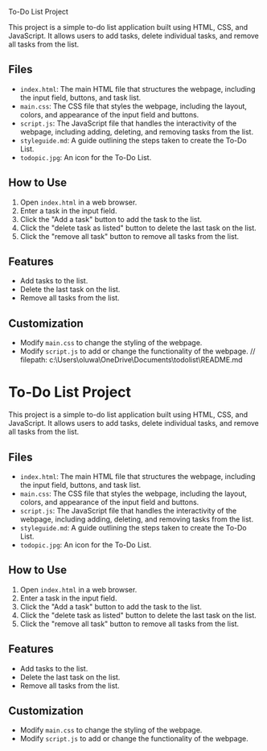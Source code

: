 To-Do List Project

This project is a simple to-do list application built using HTML, CSS, and JavaScript. It allows users to add tasks, delete individual tasks, and remove all tasks from the list.

## Files

*   `index.html`: The main HTML file that structures the webpage, including the input field, buttons, and task list.
*   `main.css`: The CSS file that styles the webpage, including the layout, colors, and appearance of the input field and buttons.
*   `script.js`: The JavaScript file that handles the interactivity of the webpage, including adding, deleting, and removing tasks from the list.
*   `styleguide.md`: A guide outlining the steps taken to create the To-Do List.
*   `todopic.jpg`: An icon for the To-Do List.

## How to Use

1.  Open `index.html` in a web browser.
2.  Enter a task in the input field.
3.  Click the "Add a task" button to add the task to the list.
4.  Click the "delete task as listed" button to delete the last task on the list.
5.  Click the "remove all task" button to remove all tasks from the list.

## Features

*   Add tasks to the list.
*   Delete the last task on the list.
*   Remove all tasks from the list.

## Customization

*   Modify `main.css` to change the styling of the webpage.
*   Modify `script.js` to add or change the functionality of the webpage.
// filepath: c:\Users\oluwa\OneDrive\Documents\todolist\README.md
# To-Do List Project

This project is a simple to-do list application built using HTML, CSS, and JavaScript. It allows users to add tasks, delete individual tasks, and remove all tasks from the list.

## Files

*   `index.html`: The main HTML file that structures the webpage, including the input field, buttons, and task list.
*   `main.css`: The CSS file that styles the webpage, including the layout, colors, and appearance of the input field and buttons.
*   `script.js`: The JavaScript file that handles the interactivity of the webpage, including adding, deleting, and removing tasks from the list.
*   `styleguide.md`: A guide outlining the steps taken to create the To-Do List.
*   `todopic.jpg`: An icon for the To-Do List.

## How to Use

1.  Open `index.html` in a web browser.
2.  Enter a task in the input field.
3.  Click the "Add a task" button to add the task to the list.
4.  Click the "delete task as listed" button to delete the last task on the list.
5.  Click the "remove all task" button to remove all tasks from the list.

## Features

*   Add tasks to the list.
*   Delete the last task on the list.
*   Remove all tasks from the list.

## Customization

*   Modify `main.css` to change the styling of the webpage.
*   Modify `script.js` to add or change the functionality of the webpage.